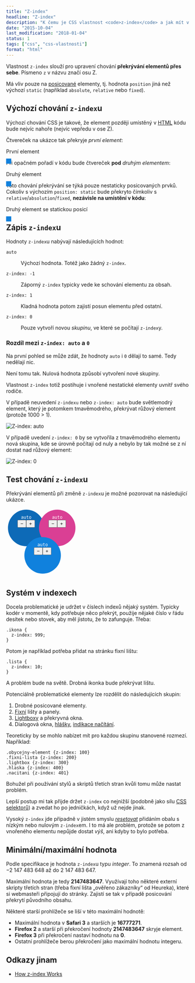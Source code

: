 ```yaml
---
title: "Z-index"
headline: "Z-index"
description: "K čemu je CSS vlastnost <code>z-index</code> a jak mít v jejím užívání systém."
date: "2015-10-04"
last_modification: "2018-01-04"
status: 1
tags: ["css", "css-vlastnosti"]
format: "html"
---
```


<p>Vlastnost <code>z-index</code> slouží pro upravení chování <b>překrývání elementů přes sebe</b>. Písmeno <code>z</code> v názvu značí osu Z.</p>

<p>Má vliv pouze na <a href="/position">posicované</a> elementy, tj. hodnota <code>position</code> jiná než výchozí <code>static</code> (například <code>absolute</code>, <code>relative</code> nebo <code>fixed</code>).</p>


<h2 id="vychozi">Výchozí chování <code>z-index</code>u</h2>

<p>Výchozí chování CSS je takové, že element později umístěný v <a href="/html">HTML</a> kódu bude nejvíc nahoře (nejvíc vepředu v ose Z).</p>

<p>Čtvereček na ukázce tak překryje <i>první element</i>:</p>

<div class="live">
  <style>
    .relativni-1 {
      position: relative;
    }
    .absolutni-1 {
      position: absolute;
      top: 2em;
      width: 1em;
      height: 1em;
      background: #1081DD;
    }
  </style>
  <p class="relativni-1">První element</p>
  <div class="absolutni-1"></div>
</div>

<p>Při opačném pořadí v kódu bude čtvereček <b>pod</b> <i>druhým elementem</i>:</p>

<div class="live" style="position: realtive">
  <div class="absolutni-1"></div>
  <p class="relativni-1">Druhý element</p>  
</div>

<p>Toto chování překrývání se týká pouze nestaticky posicovaných prvků. Cokoliv s výchozím <code>position: static</code> bude překryto čímkoliv s <code>relative</code>/<code>absolution</code>/<code>fixed</code>, <b>nezávisle na umístění v kódu</b>:</p>


<div class="live" style="position: realtive">
  <div class="absolutni-1"></div>
  <p>Druhý element se statickou posicí</p>  
</div>


<h2 id="zapis">Zápis <code>z-index</code>u</h2>

<p>Hodnoty <code>z-index</code>u nabývají následujících hodnot:</p>

<dl>
  <dt id="auto"><code>auto</code></dt>
  <dd>
    <p>Výchozí hodnota. Totéž jako žádný <code>z-index</code>.</p>
  </dd>
  <dt id="zaporny"><code>z-index: -1</code></dt>
  <dd>
    <p>Záporný <code>z-index</code> typicky vede ke schování elementu za obsah.</p>
  </dd>
  <dt id="kladny"><code>z-index: 1</code></dt>
  <dd>
    <p>Kladná hodnota potom zajistí posun elementu před ostatní.</p>
  </dd>
  <dt id="nula"><code>z-index: 0</code></dt>  
  <dd>
    <p>Pouze vytvoří novou <i>skupinu</i>, ve které se počítají <code>z-index</code>y.</p>
  </dd>
</dl>

<h3 id="nula-auto">Rozdíl mezi <code>z-index: auto</code> a <code>0</code></h3>

<p>Na první pohled se může zdát, že hodnoty <code>auto</code> i <code>0</code> dělají to samé. Tedy nedělají nic.</p>

<p>Není tomu tak. Nulová hodnota způsobí vytvoření nové skupiny.</p>

<p>Vlastnost <code>z-index</code> totiž postihuje i vnořené nestatické elementy uvnitř svého rodiče.</p>

<p>V případě neuvedení <code>z-indexu</code> nebo <code>z-index: auto</code> bude světlemodrý element, který je potomkem tmavěmodrého, překrývat růžový element (protože 1000 > 1).</p>

<p><img src="/files/z-index/z-index-auto.png" alt="Z-index: auto" class="border"></p>















<p>V případě uvedení <code>z-index: 0</code> by se vytvořila z tmavěmodrého elementu nová skupina, kde se úrovně počítají od nuly a nebylo by tak možné se z ní dostat nad růžový element:</p>


<p><img src="/files/z-index/z-index-0.png" alt="Z-index: 0" class="border"></p>




















<h2 id="test">Test chování <code>z-index</code>u</h2>

<p>Překrývání elementů při změně <code>z-index</code>u je možné pozorovat na následující ukázce.</p>


<div class="live nosource zIndexLive" style="min-height: 190px">

  <div class="z-index">
      <div class="prvni"><code>auto</code><br><button onclick="umisteni(this, -1)">&minus;</button><button onclick="umisteni(this, 1)">+</button></div>
    <div class="druhy"><code>auto</code><br><button onclick="umisteni(this, -1)">&minus;</button><button onclick="umisteni(this, 1)">+</button></div>
    <div class="treti"><code>auto</code><br><button onclick="umisteni(this, -1)">&minus;</button><button onclick="umisteni(this, 1)">+</button></div>
  </div>
</div>  


<h2 id="system">Systém v indexech</h2>


<p>Docela problematické je udržet v číslech indexů nějaký systém. Typicky kodér v momentě, kdy potřebuje něco překrýt, použije nějaké číslo v řádu desítek nebo stovek, aby měl jistotu, že to zafunguje. Třeba:</p>

<pre><code>.ikona {
  z-index: 999;
}</code></pre>



<p>Potom je například potřeba přidat na stránku fixní lištu:</p>

<pre><code>.lista {
  z-index: 10;
}</code></pre>





<p>A problém bude na světě. Drobná ikonka bude překrývat lištu.</p>

<p>Potenciálně problematické elementy lze rozdělit do následujících skupin:</p>

<ol>
  <li>Drobné posicované elementy.</li>
  
  <li><a href="/fixed">Fixní</a> lišty a panely.</li>
  
  <li><a href="/lightbox">Lightboxy</a> a překryvná okna.</li>
  
  <li>Dialogová okna, <a href="/vlastni-alert">hlášky</a>, <a href="/css-spinner">indikace načítání</a>.</li>
</ol>


<p>Teoreticky by se mohlo nabízet mít pro každou skupinu stanovené rozmezí. Například:</p>

<pre><code>.obycejny-element {z-index: 100}
.fixni-lista {z-index: 200}
.lightbox {z-index: 300}
.hlaska {z-index: 400}
.nacitani {z-index: 401}</code></pre>






<p>Bohužel při používání stylů a skriptů třetích stran kvůli tomu může nastat problém.</p>


<p>Lepší postup mi tak přijde držet <code>z-index</code> co nejnižší (podobně jako sílu <a href="/css-selektory">CSS selektorů</a>) a zvedat ho po jedničkách, když už nejde jinak.</p>


<p>Vysoký <code>z-index</code> jde případně v jistém smyslu <a href="#nula-auto"><i>resetovat</i></a> přidáním obalu s nízkým nebo nulovým <code>z-index</code>em. I to má ale problém, protože se potom z vnořeného elementu nepůjde dostat <i>výš</i>, ani kdyby to bylo potřeba.</p>


<h2 id="min-max">Minimální/maximální hodnota</h2>

<p>Podle specifikace je hodnota <code>z-index</code>u typu <i>integer</i>. To znamená rozsah od &minus;2 147 483 648 až do 2 147 483 647.</p>

<p>Maximální hodnota je tedy <b>2147483647</b>. Využívají toho některé externí skripty třetích stran (třeba fixní lišta „ověřeno zákazníky“ od Heureka), které si webmasteři připojují do stránky. Zajistí se tak v případě posicování překrytí původního obsahu.</p>

<p>Některé starší prohlížeče se liší v této maximální hodnotě:</p>

<ul>
  <li>Maximální hodnota v <b>Safari 3</b> a starších je <b>16777271</b>.</li>
  <li><b>Firefox 2</b> a starší při překročení hodnoty <b>2147483647</b> skryje element.</li>
  <li><b>Firefox 3</b> při překročení nastaví hodnotu na <b>0</b>.</li>
  <li>Ostatní prohlížeče berou překročení jako maximální hodnotu integeru.</li>
</ul>
  
  
<h2 id="odkazy">Odkazy jinam</h2>
<ul>
  <li><a href="http://bitsofco.de/2015/how-z-index-works/">How z-index Works</a></li>
</ul>  

<style>
.z-index div {position: absolute; width: 100px; height: 100px;
    text-align: center; padding-top: 1em; color: #fff; border-radius: 50%; box-sizing: border-box}
.sz-index div:hover {border: 2px solid #000; margin: -2px}
.z-index p {background: #fff}
.prvni {background: #0D6AB7; left: 5px; top: 5px}
.druhy {background: #DA3F94; left: 90px; top: 5px}
.treti {background: #1081DD; left: 50px; top: 80px}
</style>
<script>
function umisteni(el, smer) {
var parent = el.parentNode;
var kod = parent.getElementsByTagName("code")[0];
var value = kod.innerHTML;
if (value == "auto") {
  value = (smer == 1) ? 0 : -1;
}
else if ((value == 0 && smer == -1) || (value == -1 && smer == 1)) {
  value = "auto";
}
else {
  value = parseInt(value) + smer;
}
kod.innerHTML = value;
parent.style.zIndex = value;
}
</script>
<style>
  .live {
    position: relative;
  }
  .zIndexLive {
    background: transparent;
  }
  .zIndexLive button {
    transition: .2s;
  }
  .zIndexLive button:hover {
    background: #fff;
        color: #000;
  }
</style>
  

